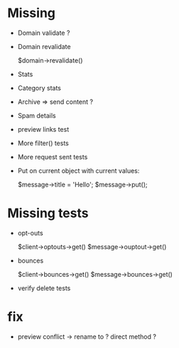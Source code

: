 
# Missing

- Domain validate ?
- Domain revalidate

    $domain->revalidate()

- Stats
- Category stats
- Archive => send content ?
- Spam details
- preview links test

- More filter() tests
- More request sent tests

- Put on current object with current values:

    $message->title = 'Hello';
    $message->put();

# Missing tests

- opt-outs

    $client->optouts->get()
    $message->ouptout->get()

- bounces

    $client->bounces->get()
    $message->bounces->get()

- verify delete tests

# fix

- preview conflict -> rename to ? direct method ?
